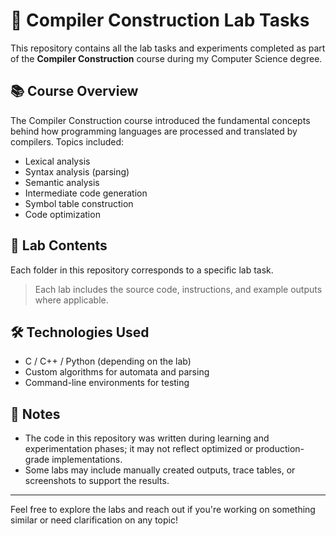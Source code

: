 # 🧠 Compiler Construction Lab Tasks

This repository contains all the lab tasks and experiments completed as part of the **Compiler Construction** course during my Computer Science degree.

## 📚 Course Overview

The Compiler Construction course introduced the fundamental concepts behind how programming languages are processed and translated by compilers. Topics included:

- Lexical analysis
- Syntax analysis (parsing)
- Semantic analysis
- Intermediate code generation
- Symbol table construction
- Code optimization

## 🧪 Lab Contents

Each folder in this repository corresponds to a specific lab task.
> Each lab includes the source code, instructions, and example outputs where applicable.

## 🛠 Technologies Used

- C / C++ / Python (depending on the lab)
- Custom algorithms for automata and parsing
- Command-line environments for testing

## 📌 Notes

- The code in this repository was written during learning and experimentation phases; it may not reflect optimized or production-grade implementations.
- Some labs may include manually created outputs, trace tables, or screenshots to support the results.



---

Feel free to explore the labs and reach out if you're working on something similar or need clarification on any topic!
